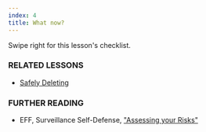 ```yaml
---
index: 4
title: What now?
---
```

Swipe right for this lesson's checklist.

### RELATED LESSONS

*   [Safely Deleting](umbrella://lesson/safely-deleting)

### FURTHER READING

*   EFF, Surveillance Self-Defense, ["Assessing your Risks"](https://ssd.eff.org/en/module/assessing-your-risks)